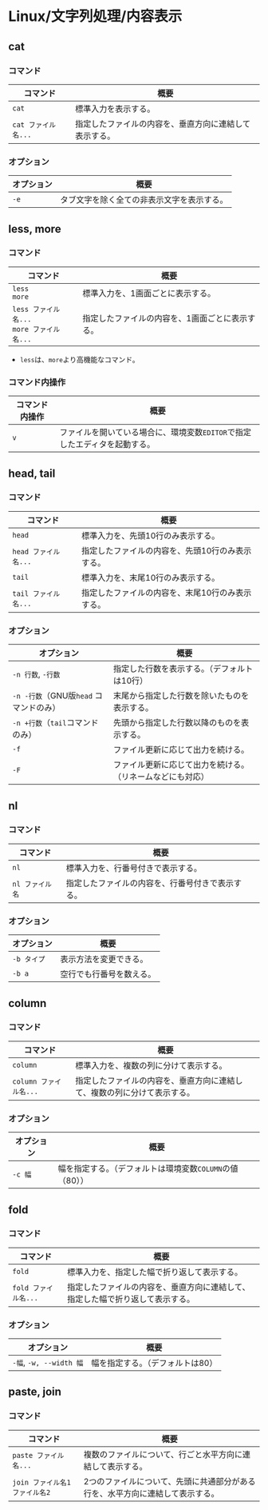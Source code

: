 # Linux/文字列処理/内容表示

## cat

### コマンド

|コマンド|概要|
|---|---|
|`cat`|標準入力を表示する。|
|`cat ファイル名...`|指定したファイルの内容を、垂直方向に連結して表示する。|

### オプション

| オプション | 概要                                       |
| ---------- | ------------------------------------------ |
| `-e`       | タブ文字を除く全ての非表示文字を表示する。 |

## less, more

### コマンド

| コマンド                                       | 概要                                            |
| ---------------------------------------------- | ----------------------------------------------- |
| `less`<br />`more`                             | 標準入力を、1画面ごとに表示する。               |
| `less ファイル名...`<br />`more ファイル名...` | 指定したファイルの内容を、1画面ごとに表示する。 |

- `less`は、`more`より高機能なコマンド。

### コマンド内操作

| コマンド内操作 | 概要                                                         |
| -------------- | ------------------------------------------------------------ |
| `v`            | ファイルを開いている場合に、環境変数`EDITOR`で指定したエディタを起動する。 |

## head, tail

### コマンド

| コマンド             | 概要                                             |
| ------------------- | ------------------------------------------------ |
| `head`              | 標準入力を、先頭10行のみ表示する。               |
| `head ファイル名...` | 指定したファイルの内容を、先頭10行のみ表示する。 |
| `tail`              | 標準入力を、末尾10行のみ表示する。               |
| `tail ファイル名...` | 指定したファイルの内容を、末尾10行のみ表示する。 |

### オプション

| オプション         | 概要                                                       |
| ------------------ | ---------------------------------------------------------- |
| `-n 行数`, `-行数` | 指定した行数を表示する。（デフォルトは10行）             |
|`-n -行数`（GNU版`head` コマンドのみ）|末尾から指定した行数を除いたものを表示する。|
|`-n +行数`（`tail`コマンドのみ）|先頭から指定した行数以降のものを表示する。|
| `-f`               | ファイル更新に応じて出力を続ける。                         |
| `-F`               | ファイル更新に応じて出力を続ける。（リネームなどにも対応） |

## nl

### コマンド

| コマンド        | 概要                                             |
| --------------- | ------------------------------------------------ |
| `nl`            | 標準入力を、行番号付きで表示する。               |
| `nl ファイル名` | 指定したファイルの内容を、行番号付きで表示する。 |

### オプション

|オプション|概要|
|---|---|
|`-b タイプ`|表示方法を変更できる。|
|`-b a`|空行でも行番号を数える。|

## column

### コマンド

| コマンド               | 概要                                                         |
| ---------------------- | ------------------------------------------------------------ |
| `column`               | 標準入力を、複数の列に分けて表示する。                       |
| `column ファイル名...` | 指定したファイルの内容を、垂直方向に連結して、複数の列に分けて表示する。 |

### オプション

| オプション | 概要                                                     |
| ---------- | -------------------------------------------------------- |
| `-c 幅`    | 幅を指定する。（デフォルトは環境変数`COLUMN`の値（80）） |

## fold

### コマンド

| コマンド             | 概要                                                         |
| -------------------- | ------------------------------------------------------------ |
| `fold`               | 標準入力を、指定した幅で折り返して表示する。                 |
| `fold ファイル名...` | 指定したファイルの内容を、垂直方向に連結して、指定した幅で折り返して表示する。 |

### オプション

| オプション              | 概要                             |
| ----------------------- | -------------------------------- |
| `-幅`, `-w, --width 幅` | 幅を指定する。（デフォルトは80） |

## paste, join

### コマンド

| コマンド                       | 概要                                                         |
| ------------------------------ | ------------------------------------------------------------ |
| `paste ファイル名...`          | 複数のファイルについて、行ごと水平方向に連結して表示する。   |
| `join ファイル名1 ファイル名2` | 2つのファイルについて、先頭に共通部分がある行を、水平方向に連結して表示する。 |
